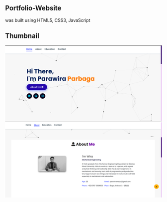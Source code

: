 ## Portfolio-Website
was built using HTML5, CSS3, JavaScript

## Thumbnail
![mockup720](https://github.com/PRWRPRBG/portofolio/blob/main/home%20page.png)
![mockup720](https://github.com/PRWRPRBG/portofolio/blob/main/about%20page.png)
